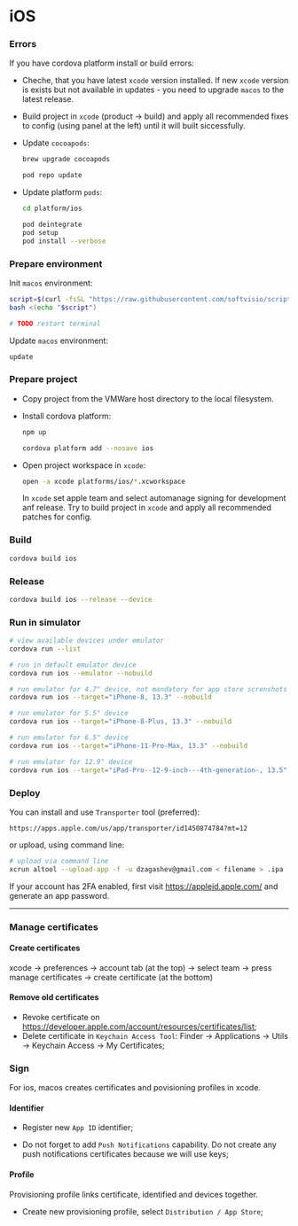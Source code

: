 # iOS

### Errors

If you have cordova platform install or build errors:

- Cheche, that you have latest `xcode` version installed. If new `xcode` version is exists but not available in updates - you need to upgrade `macos` to the latest release.

- Build project in `xcode` (product -> build) and apply all recommended fixes to config (using panel at the left) until it will built siccessfully.

- Update `cocoapods`:

    ```sh
    brew upgrade cocoapods

    pod repo update
    ```

- Update platform `pods`:

    ```sh
    cd platform/ios

    pod deintegrate
    pod setup
    pod install --verbose
    ```

### Prepare environment

Init `macos` environment:

```sh
script=$(curl -fsSL "https://raw.githubusercontent.com/softvisio/scripts/main/setup-host-macos.sh")
bash <(echo "$script")

# TODO restart terminal
```

Update `macos` environment:

```sh
update
```

### Prepare project

- Copy project from the VMWare host directory to the local filesystem.

- Install cordova platform:

    ```sh
    npm up

    cordova platform add --nosave ios
    ```

- Open project workspace in `xcode`:

    ```sh
    open -a xcode platforms/ios/*.xcworkspace
    ```

    In `xcode` set apple team and select automanage signing for development anf release. Try to build project in `xcode` and apply all recommended patches for config.

### Build

```sh
cordova build ios
```

### Release

```sh
cordova build ios --release --device
```

### Run in simulator

```sh
# view available devices under emulator
cordova run --list

# run in default emulator device
cordova run ios --emulator --nobuild

# run emulator for 4.7" device, not mandatory for app store screnshots
cordova run ios --target="iPhone-8, 13.3" --nobuild

# run emulator for 5.5" device
cordova run ios --target="iPhone-8-Plus, 13.3" --nobuild

# run emulator for 6.5" device
cordova run ios --target="iPhone-11-Pro-Max, 13.3" --nobuild

# run emulator for 12.9" device
cordova run ios --target="iPad-Pro--12-9-inch---4th-generation-, 13.5" --nobuild
```

### Deploy

You can install and use `Transporter` tool (preferred):

```
https://apps.apple.com/us/app/transporter/id1450874784?mt=12
```

or upload, using command line:

```sh
# upload via command line
xcrun altool --upload-app -f -u dzagashev@gmail.com < filename > .ipa
```

If your account has 2FA enabled, first visit <https://appleid.apple.com/> and generate an app password.

---

### Manage certificates

#### Create certificates

xcode -> preferences -> account tab (at the top) -> select team -> press manage certificates -> create certificate (at the bottom)

#### Remove old certificates

- Revoke certificate on <https://developer.apple.com/account/resources/certificates/list>;
- Delete certificate in `Keychain Access Tool`: Finder -> Applications -> Utils -> Keychain Access -> My Certificates;

### Sign

For ios, macos creates certificates and povisioning profiles in xcode.

#### Identifier

- Register new `App ID` identifier;

- Do not forget to add `Push Notifications` capability. Do not create any push notifications certificates because we will use keys;

#### Profile

Provisioning profile links certificate, identified and devices together.

- Create new provisioning profile, select `Distribution / App Store`;
